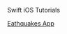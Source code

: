Swift iOS Tutorials

[Eathquakes App](https://developer.apple.com/tutorials/app-dev-training/getting-started-with-earthquakes)
